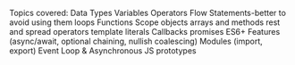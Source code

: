 Topics covered:
Data Types
Variables
Operators
Flow Statements-better to avoid using them
loops
Functions
Scope
objects
arrays and methods
rest and spread operators
template literals
Callbacks
promises
ES6+ Features (async/await, optional chaining, nullish coalescing)
Modules (import, export)
Event Loop & Asynchronous JS
prototypes